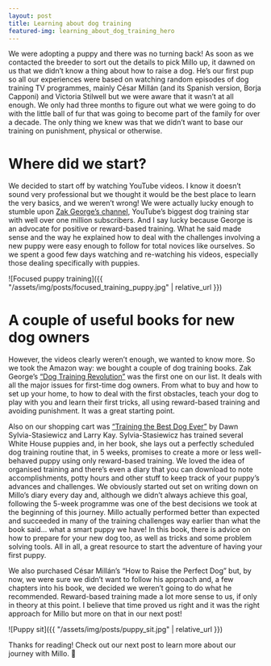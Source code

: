 ```yaml
---
layout: post
title: Learning about dog training
featured-img: learning_about_dog_training_hero
---
```


We were adopting a puppy and there was no turning back! As soon as we contacted the breeder to sort out the details to pick Millo up, it dawned on us that we didn’t know a thing about how to raise a dog. He’s our first pup so all our experiences were based on watching random episodes of dog training TV programmes, mainly César Millán (and its Spanish version, Borja Capponi) and Victoria Stilwell but we were aware that it wasn’t at all enough. We only had three months to figure out what we were going to do with the little ball of fur that was going to become part of the family for over a decade. The only thing we knew was that we didn’t want to base our training on punishment, physical or otherwise.

# Where did we start?

We decided to start off by watching YouTube videos. I know it doesn’t sound very professional but we thought it would be the best place to learn the very basics, and we weren’t wrong! We were actually lucky enough to stumble upon [Zak George’s channel][zack-youtube], YouTube’s biggest dog training star with well over one million subscribers. And I say lucky because George is an advocate for positive or reward-based training. What he said made sense and the way he explained how to deal with the challenges involving a new puppy were easy enough to follow for total novices like ourselves. So we spent a good few days watching and re-watching his videos, especially those dealing specifically with puppies.

![Focused puppy training]({{ "/assets/img/posts/focused_training_puppy.jpg" | relative_url }})

# A couple of useful books for new dog owners

However, the videos clearly weren’t enough, we wanted to know more. So we took the Amazon way: we bought a couple of dog training books. Zak George’s [“Dog Training Revolution”][dog-training-revolution] was the first one on our list. It deals with all the major issues for first-time dog owners. From what to buy and how to set up your home, to how to deal with the first obstacles, teach your dog to play with you and learn their first tricks, all using reward-based training and avoiding punishment. It was a great starting point.

Also on our shopping cart was [“Training the Best Dog Ever”][training-the-best-dog-ever] by Dawn Sylvia-Stasiewicz and Larry Kay. Sylvia-Stasiewicz has trained several White House puppies and, in her book, she lays out a perfectly scheduled dog training routine that, in 5 weeks, promises to create a more or less well-behaved puppy using only reward-based training. We loved the idea of organised training and there’s even a diary that you can download to note accomplishments, potty hours and other stuff to keep track of your puppy’s advances and challenges. We obviously started out set on writing down on Millo’s diary every day and, although we didn’t always achieve this goal, following the 5-week programme was one of the best decisions we took at the beginning of this journey. Millo actually performed better than expected and succeeded in many of the training challenges way earlier than what the book said… what a smart puppy we have! In this book, there is advice on how to prepare for your new dog too, as well as tricks and some problem solving tools. All in all, a great resource to start the adventure of having your first puppy.

We also purchased César Millán’s “How to Raise the Perfect Dog” but, by now, we were sure we didn’t want to follow his approach and, a few chapters into his book, we decided we weren’t going to do what he recommended. Reward-based training made a lot more sense to us, if only in theory at this point. I believe that time proved us right and it was the right approach for Millo but more on that in our next post!

![Puppy sit]({{ "/assets/img/posts/puppy_sit.jpg" | relative_url }})

Thanks for reading! Check out our next post to learn more about our journey with Millo. 🐾


[zack-youtube]: https://www.google.com/url?q=https://www.youtube.com/user/zakgeorge21
[dog-training-revolution]: https://www.dogtrainingrevolution.com
[training-the-best-dog-ever]: https://www.workman.com/products/training-the-best-dog-ever

